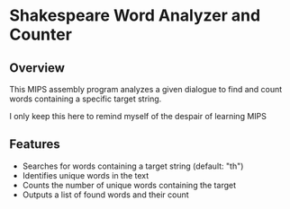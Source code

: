 # Shakespeare Word Analyzer and Counter

## Overview
This MIPS assembly program analyzes a given dialogue to find and count words containing a specific target string.

I only keep this here to remind myself of the despair of learning MIPS

## Features
- Searches for words containing a target string (default: "th")
- Identifies unique words in the text
- Counts the number of unique words containing the target
- Outputs a list of found words and their count

